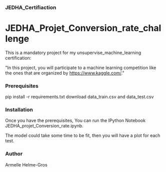 ### JEDHA_Certifiaction

# JEDHA_Projet_Conversion_rate_challenge

This is a mandatory project for my unsupervise_machine_learning certification:

"In this project, you will participate to a machine learning competition like the ones that are organized by https://www.kaggle.com/."


### Prerequisites

pip install -r requirements.txt
download data_train.csv and data_test.csv

### Installation

Once you have the prerequisites, You can run the IPython Notebook JEDHA_projet_Conversion_rate.ipynb.

The model could take some time to be fit, then you will have a plot for each test.

### Author

Armelle Helme-Gros
